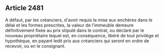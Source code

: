 Article 2481
----
A défaut, par les créanciers, d'avoir requis la mise aux enchères dans le délai
et les formes prescrites, la valeur de l'immeuble demeure définitivement fixée
au prix stipulé dans le contrat, ou déclaré par le nouveau propriétaire lequel
est, en conséquence, libéré de tout privilège et hypothèque, en payant ledit
prix aux créanciers qui seront en ordre de recevoir, ou en le consignant.
